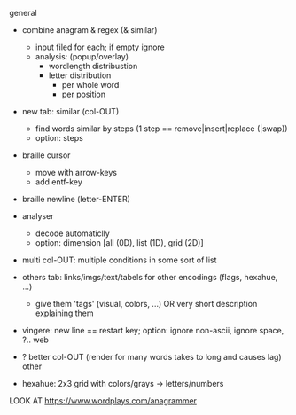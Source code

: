 general
- combine anagram & regex (& similar)
  - input filed for each; if empty ignore
  - analysis: (popup/overlay)
    - wordlength distribustion
    - letter distribution
      - per whole word
      - per position

- new tab: similar (col-OUT)
  - find words similar by steps (1 step == remove|insert|replace (|swap))
  - option: steps
- braille cursor
  - move with arrow-keys
  - add entf-key
- braille newline (letter-ENTER)
- analyser
  - decode automaticlly
  - option: dimension [all (0D), list (1D), grid (2D)]
- multi col-OUT: multiple conditions in some sort of list
- others tab: links/imgs/text/tabels for other encodings (flags, hexahue, ...)
  - give them 'tags' (visual, colors, ...) OR very short description explaining them
- vingere: new line == restart key; option: ignore non-ascii, ignore space, ?..
web
- ? better col-OUT (render for many words takes to long and causes lag)
other
- hexahue: 2x3 grid with colors/grays -> letters/numbers


LOOK AT https://www.wordplays.com/anagrammer